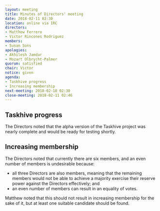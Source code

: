 ```yaml
---
layout: meeting
title: Minutes of Directors' meeting
date: 2018-02-11 02:30
location: online via IRC
directors:
- Matthew Ferrero
- Victor Rincones Rodriguez
members:
- Susan Sons
apologies:
- Akhilesh Jamdar
- Mozart Olbrycht-Palmer
quorum: satisfied
chair: Victor
notice: given
agenda:
- Taskhive progress
- Increasing membership
next-meeting: 2018-02-18 02:30
close-meeting: 2018-02-11 02:46
---
```


## Taskhive progress

The Directors noted that the alpha version of the Taskhive project was nearly complete and would be ready for testing shortly.

## Increasing membership

The Directors noted that currently there are six members, and an even number of members is undesirable because:

- all three Directors are also members, meaning that the remaining members would not be able to achieve a majority exercise their reserve power against the Directors effectively; and
- an even number of members can result in an equality of votes.

Matthew noted that this should not result in increasing membership for the sake of it, but at least one suitable candidate should be found.

